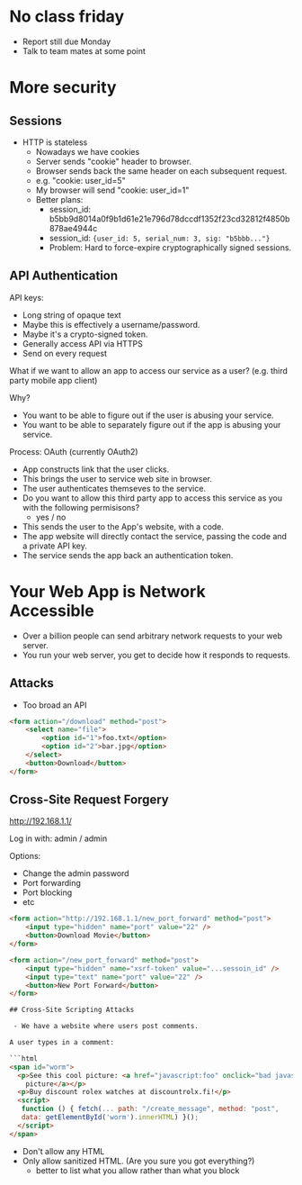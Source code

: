 

# No class friday

 - Report still due Monday
 - Talk to team mates at some point

# More security

## Sessions

 - HTTP is stateless
   - Nowadays we have cookies
   - Server sends "cookie" header to browser.
   - Browser sends back the same header on each subsequent request.
   - e.g. "cookie: user_id=5"
   - My browser will send "cookie: user_id=1"
   - Better plans:
     - session_id: b5bb9d8014a0f9b1d61e21e796d78dccdf1352f23cd32812f4850b878ae4944c
     - session_id: ```{user_id: 5, serial_num: 3, sig: "b5bbb..."}```
     - Problem: Hard to force-expire cryptographically signed sessions.

## API Authentication

API keys:

 - Long string of opaque text
 - Maybe this is effectively a username/password.
 - Maybe it's a crypto-signed token.
 - Generally access API via HTTPS
 - Send on every request

What if we want to allow an app to access our service
as a user? (e.g. third party mobile app client)

Why?

 - You want to be able to figure out if the user is abusing your
   service.
 - You want to be able to separately figure out if the app is abusing
   your service.

Process: OAuth (currently OAuth2)

 - App constructs link that the user clicks.
 - This brings the user to service web site in browser.
 - The user authenticates themseves to the service.
 - Do you want to allow this third party app to access this
   service as you with the following permisisons?
   - yes / no
 - This sends the user to the App's website, with a code.
 - The app website will directly contact the service, passing
   the code and a private API key.
 - The service sends the app back an authentication token.

# Your Web App is Network Accessible

 - Over a billion people can send arbitrary network requests
   to your web server.
 - You run your web server, you get to decide how it responds
   to requests.

## Attacks

 - Too broad an API

```html
<form action="/download" method="post">
    <select name="file">
        <option id="1">foo.txt</option>
        <option id="2">bar.jpg</option>
    </select>
    <button>Download</button>
</form>
```

## Cross-Site Request Forgery

http://192.168.1.1/

Log in with: admin / admin

Options:

 - Change the admin password
 - Port forwarding
 - Port blocking
 - etc

```html
<form action="http://192.168.1.1/new_port_forward" method="post">
    <input type="hidden" name="port" value="22" />
    <button>Download Movie</button>
</form>
```

```html
<form action="/new_port_forward" method="post">
    <input type="hidden" name="xsrf-token" value="...sessoin_id" />
    <input type="text" name="port" value="22" />
    <button>New Port Forward</button>
</form>

## Cross-Site Scripting Attacks

 - We have a website where users post comments.

A user types in a comment:

```html
<span id="worm">
  <p>See this cool picture: <a href="javascript:foo" onclick="bad javascript">
    picture</a></p>
  <p>Buy discount rolex watches at discountrolx.fi!</p>
  <script>
   function () { fetch(... path: "/create_message", method: "post",
   data: getElementById('worm').innerHTML) }();
  </script>
</span>
```

 - Don't allow any HTML
 - Only allow sanitized HTML. (Are you sure you got everything?)
   - better to list what you allow rather than what you block


